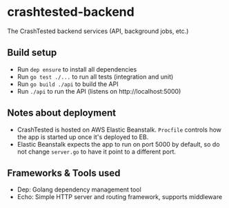 # crashtested-backend
The CrashTested backend services (API, background jobs, etc.)

## Build setup
- Run `dep ensure` to install all dependencies
- Run `go test ./...` to run all tests (integration and unit)
- Run `go build ./api` to build the API
- Run `./api` to run the API (listens on http://localhost:5000)

## Notes about deployment
- CrashTested is hosted on AWS Elastic Beanstalk. `Procfile` controls how the app is started up once it's deployed to EB.
- Elastic Beanstalk expects the app to run on port 5000 by default, so do not change `server.go` to have it point to a different port.

## Frameworks & Tools used
- Dep: Golang dependency management tool
- Echo: Simple HTTP server and routing framework, supports middleware